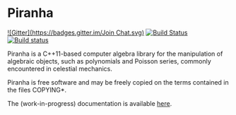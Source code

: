 # Piranha
[![Gitter](https://badges.gitter.im/Join Chat.svg)](https://gitter.im/bluescarni/piranha?utm_source=badge&utm_medium=badge&utm_campaign=pr-badge&utm_content=badge)
[![Build Status](https://travis-ci.org/bluescarni/piranha.svg?branch=master)](https://travis-ci.org/bluescarni/piranha)
[![Build status](https://ci.appveyor.com/api/projects/status/w3g1frg8q9kgamfm?svg=true)](https://ci.appveyor.com/project/bluescarni/piranha)

Piranha is a C++11-based computer algebra library for the manipulation of
algebraic objects, such as polynomials and Poisson series, commonly encountered
in celestial mechanics.

Piranha is free software and may be freely copied on the terms contained in the
files COPYING*.

The (work-in-progress) documentation is available [here](http://bluescarni.github.io/piranha/sphinx/).
